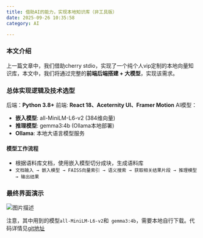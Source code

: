 ```yaml
---
title: 借助AI的能力，实现本地知识库（非工具版）
date: 2025-09-26 10:35:58
category: AI

---
```


### 本文介绍
上一篇文章中，我们借助cherry stdio，实现了一个纯个人vip定制的本地向量知识库，本文中，我们将通过完整的**前端后端搭建 + 大模型**，实现该需求。

### 总体实现逻辑及技术选型

后端：**Python 3.8+**
前端: **React 18、Aceternity UI、Framer Motion**
AI模型： 
- **嵌入模型**: all-MiniLM-L6-v2 (384维向量)
- **推理模型**: gemma3:4b (Ollama本地部署)
- **Ollama**: 本地大语言模型服务

#### 模型工作流程
- 根据语料库文档，使用嵌入模型切分成块，生成语料库
- `文档输入 → 嵌入模型 → FAISS向量索引 → 语义搜索 → 获取相关结果片段 → 推理模型 → 输出结果`
 
### 最终界面演示

<img src="/img/ai2_1.gif" alt="图片描述">

注意，其中用到的模型`all-MiniLM-L6-v2`和` gemma3:4b`，需要本地自行下载。代码详情见[git地址](https://github.com/didadida262/project_Local_Knowledge_Base)
